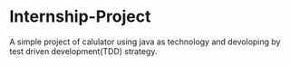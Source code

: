 # Internship-Project
A simple project of calulator using java as technology and devoloping by test driven development(TDD) strategy.
